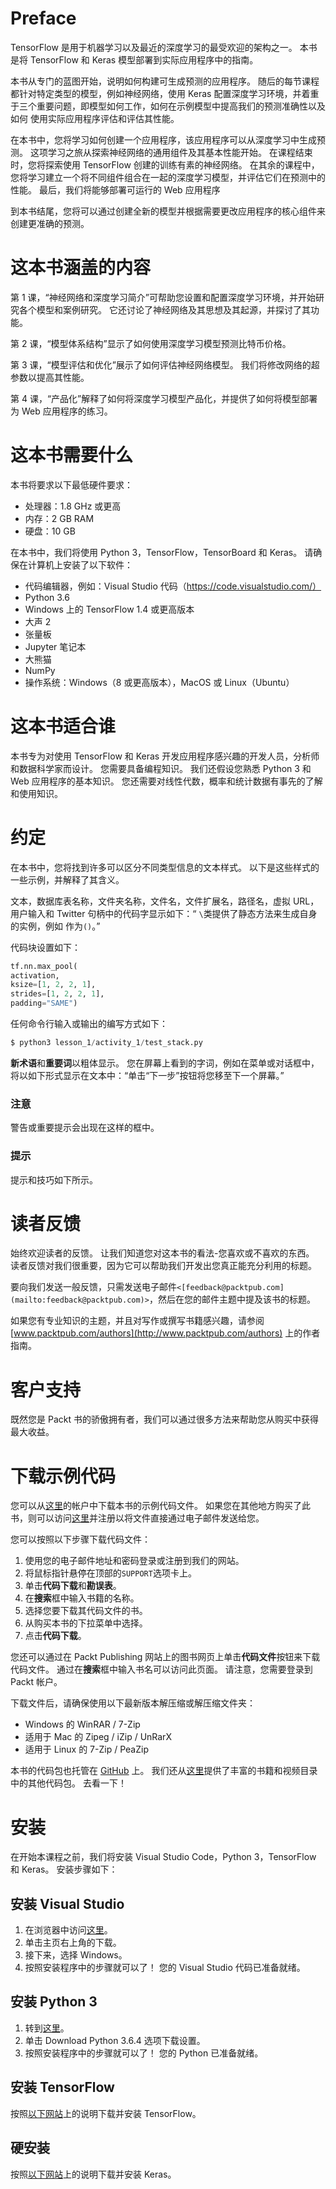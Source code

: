 # Preface

TensorFlow 是用于机器学习以及最近的深度学习的最受欢迎的架构之一。 本书是将 TensorFlow 和 Keras 模型部署到实际应用程序中的指南。

本书从专门的蓝图开始，说明如何构建可生成预测的应用程序。 随后的每节课程都针对特定类型的模型，例如神经网络，使用 Keras 配置深度学习环境，并着重于三个重要问题，即模型如何工作，如何在示例模型中提高我们的预测准确性以及如何 使用实际应用程序评估和评估其性能。

在本书中，您将学习如何创建一个应用程序，该应用程序可以从深度学习中生成预测。 这项学习之旅从探索神经网络的通用组件及其基本性能开始。 在课程结束时，您将探索使用 TensorFlow 创建的训练有素的神经网络。 在其余的课程中，您将学习建立一个将不同组件组合在一起的深度学习模型，并评估它们在预测中的性能。 最后，我们将能够部署可运行的 Web 应用程序

到本书结尾，您将可以通过创建全新的模型并根据需要更改应用程序的核心组件来创建更准确的预测。

# 这本书涵盖的内容

第 1 课，“神经网络和深度学习简介”可帮助您设置和配置深度学习环境，并开始研究各个模型和案例研究。 它还讨论了神经网络及其思想及其起源，并探讨了其功能。

第 2 课，“模型体系结构”显示了如何使用深度学习模型预测比特币价格。

第 3 课，“模型评估和优化”展示了如何评估神经网络模型。 我们将修改网络的超参数以提高其性能。

第 4 课，“产品化”解释了如何将深度学习模型产品化，并提供了如何将模型部署为 Web 应用程序的练习。

# 这本书需要什么

本书将要求以下最低硬件要求：

*   处理器：1.8 GHz 或更高
*   内存：2 GB RAM
*   硬盘：10 GB

在本书中，我们将使用 Python 3，TensorFlow，TensorBoard 和 Keras。 请确保在计算机上安装了以下软件：

*   代码编辑器，例如：Visual Studio 代码（https://code.visualstudio.com/）
*   Python 3.6
*   Windows 上的 TensorFlow 1.4 或更高版本
*   大声 2
*   张量板
*   Jupyter 笔记本
*   大熊猫
*   NumPy
*   操作系统：Windows（8 或更高版本），MacOS 或 Linux（Ubuntu）

# 这本书适合谁

本书专为对使用 TensorFlow 和 Keras 开发应用程序感兴趣的开发人员，分析师和数据科学家而设计。 您需要具备编程知识。 我们还假设您熟悉 Python 3 和 Web 应用程序的基本知识。 您还需要对线性代数，概率和统计数据有事先的了解和使用知识。

# 约定

在本书中，您将找到许多可以区分不同类型信息的文本样式。 以下是这些样式的一些示例，并解释了其含义。

文本，数据库表名称，文件夹名称，文件名，文件扩展名，路径名，虚拟 URL，用户输入和 Twitter 句柄中的代码字显示如下：“ `\`类提供了静态方法来生成自身的实例，例如 作为`()`。”

代码块设置如下：

```py
tf.nn.max_pool(
activation,
ksize=[1, 2, 2, 1],
strides=[1, 2, 2, 1],
padding="SAME")
```

任何命令行输入或输出的编写方式如下：

```py
$ python3 lesson_1/activity_1/test_stack.py
```

**新术语**和**重要词**以粗体显示。 您在屏幕上看到的字词，例如在菜单或对话框中，将以如下形式显示在文本中：“单击“下一步”按钮将您移至下一个屏幕。”

### 注意

警告或重要提示会出现在这样的框中。

### 提示

提示和技巧如下所示。

# 读者反馈

始终欢迎读者的反馈。 让我们知道您对这本书的看法-您喜欢或不喜欢的东西。 读者反馈对我们很重要，因为它可以帮助我们开发出您真正能充分利用的标题。

要向我们发送一般反馈，只需发送电子邮件`<[feedback@packtpub.com](mailto:feedback@packtpub.com)>`，然后在您的邮件主题中提及该书的标题。

如果您有专业知识的主题，并且对写作或撰写书籍感兴趣，请参阅 [www.packtpub.com/authors](http://www.packtpub.com/authors) 上的作者指南。

# 客户支持

既然您是 Packt 书的骄傲拥有者，我们可以通过很多方法来帮助您从购买中获得最大收益。

# 下载示例代码

您可以从[这里](http://www.packtpub.com)的帐户中下载本书的示例代码文件。 如果您在其他地方购买了此书，则可以访问[这里](http://www.packtpub.com/support)并注册以将文件直接通过电子邮件发送给您。

您可以按照以下步骤下载代码文件：

1.  使用您的电子邮件地址和密码登录或注册到我们的网站。
2.  将鼠标指针悬停在顶部的`SUPPORT`选项卡上。
3.  单击**代码下载**和**勘误表**。
4.  在**搜索**框中输入书籍的名称。
5.  选择您要下载其代码文件的书。
6.  从购买本书的下拉菜单中选择。
7.  点击**代码下载**。

您还可以通过在 Packt Publishing 网站上的图书网页上单击**代码文件**按钮来下载代码文件。 通过在**搜索**框中输入书名可以访问此页面。 请注意，您需要登录到 Packt 帐户。

下载文件后，请确保使用以下最新版本解压缩或解压缩文件夹：

*   Windows 的 WinRAR / 7-Zip
*   适用于 Mac 的 Zipeg / iZip / UnRarX
*   适用于 Linux 的 7-Zip / PeaZip

本书的代码包也托管在 [GitHub](https://github.com/TrainingByPackt/Beginning-Application-Developmentwith-TensorFlow-and-Keras) 上。 我们还从[这里](https://github.com/PacktPublishing/)提供了丰富的书籍和视频目录中的其他代码包。 去看一下！

# 安装

在开始本课程之前，我们将安装 Visual Studio Code，Python 3，TensorFlow 和 Keras。 安装步骤如下：

## 安装 Visual Studio

1.  在浏览器中访问[这里](https://code.visualstudio.com/)。
2.  单击主页右上角的下载。
3.  接下来，选择 Windows。
4.  按照安装程序中的步骤就可以了！ 您的 Visual Studio 代码已准备就绪。

## 安装 Python 3

1.  转到[这里](https://www.python.org/downloads/)。
2.  单击 Download Python 3.6.4 选项下载设置。
3.  按照安装程序中的步骤就可以了！ 您的 Python 已准备就绪。

## 安装 TensorFlow

按照[以下网站](https://www.tensorflow.org/install/install_windows)上的说明下载并安装 TensorFlow。

## 硬安装

按照[以下网站](https://keras.io/#installation)上的说明下载并安装 Keras。